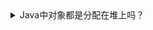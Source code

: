 

<details>
<summary>Java中对象都是分配在堆上吗？</summary>

## Java对象分配的过程:
  
**编译器通过逃逸分析，确定对象是在栈上分配还是在堆上分配**。如果是在堆上分配，则进入选项2. 

如果tlab_top + size <= tlab_end，则在在TLAB上直接分配对象并增加tlab_top 的值，如果现有的TLAB不足以存放当前对象则3. 

重新申请一个TLAB，并再次尝试存放当前对象。如果放不下，则4. 

在Eden区加锁（这个区是多线程共享的），如果eden_top + size <= eden_end则将对象存放在Eden区，增加eden_top 的值，如果Eden区不足以存放，则5. 

执行一次Young GC（minor collection）。 

经过Young GC之后，如果Eden区任然不足以存放当前对象，则直接分配到老年代。 

对象不在堆上分配主要的原因还是堆是共享的，在堆上分配有锁的开销。无论是TLAB还是栈都是线程私有的，私有即避免了竞争（当然也可能产生额外的问题例如可见性问题），这是典型的用空间换效率的做法。

  [Java中对象都是分配在堆上吗？](https://blog.csdn.net/c526796017/article/details/80816061)
  
<details>  

<details>
<summary>逃逸分析</summary>
  
  逃逸分析，是一种可以有效减少Java 程序中同步负载和内存堆分配压力的跨函数全局数据流分析算法。通过逃逸分析，Java Hotspot编译器能够分析出一个新的对象的引用的使用范围从而决定是否要将这个对象分配到堆上。
  
  [Java中对象都是分配在堆上吗？](https://blog.csdn.net/c526796017/article/details/80816061)
  
<details>   

<details>
<summary>TLAB </summary>
  
JVM在内存新生代Eden Space中开辟了一小块线程私有的区域，称作TLAB（Thread-local allocation buffer）,默认设定为占用Eden Space的1%。在Java程序中很多对象都是小对象且用过即丢，它们不存在线程共享也适合被快速GC，所以对于小对象通常JVM会优先分配在TLAB上，并且TLAB上的分配由于是线程私有所以没有锁开销。因此在实践中分配多个小对象的效率通常比分配一个大对象的效率要高。 

也就是说，**Java中每个线程都会有自己的缓冲区称作TLAB（Thread-local allocation buffer），每个TLAB都只有一个线程可以操作**，TLAB结合bump-the-pointer技术可以实现快速的对象分配，而不需要任何的锁进行同步，也就是说，在对象分配的时候不用锁住整个堆，而只需要在自己的缓冲区分配即可。 

 [Java中对象都是分配在堆上吗？](https://blog.csdn.net/c526796017/article/details/80816061)
 
<details>   


<details>
<summary>bump-the-pointer技术</summary>
  
  
<details>   

9.Java内存泄露的问题调查定位：jmap，jstack的使用等等


